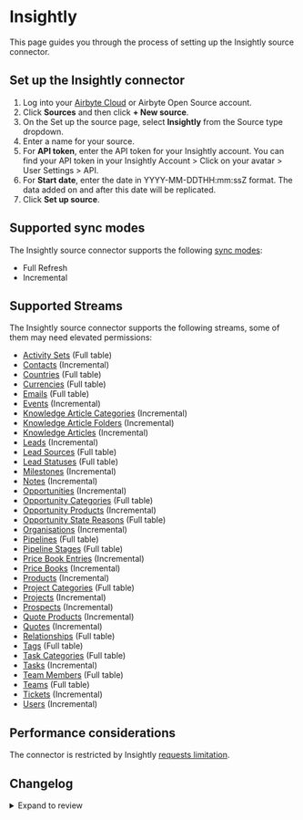 # Insightly

This page guides you through the process of setting up the Insightly source connector.

## Set up the Insightly connector

1. Log into your [Airbyte Cloud](https://cloud.airbyte.com/workspaces) or Airbyte Open Source account.
2. Click **Sources** and then click **+ New source**.
3. On the Set up the source page, select **Insightly** from the Source type dropdown.
4. Enter a name for your source.
5. For **API token**, enter the API token for your Insightly account. You can find your API token in your Insightly Account > Click on your avatar > User Settings > API.
6. For **Start date**, enter the date in YYYY-MM-DDTHH:mm:ssZ format. The data added on and after this date will be replicated.
7. Click **Set up source**.

## Supported sync modes

The Insightly source connector supports the following [sync modes](https://docs.airbyte.com/cloud/core-concepts#connection-sync-modes):

- Full Refresh
- Incremental

## Supported Streams

The Insightly source connector supports the following streams, some of them may need elevated permissions:

- [Activity Sets](https://api.na1.insightly.com/v3.1/#!/ActivitySets/GetActivitySets) \(Full table\)
- [Contacts](https://api.na1.insightly.com/v3.1/#!/Contacts/GetEntities) \(Incremental\)
- [Countries](https://api.na1.insightly.com/v3.1/#!/Countries/GetCountries) \(Full table\)
- [Currencies](https://api.na1.insightly.com/v3.1/#!/Currencies/GetCurrencies) \(Full table\)
- [Emails](https://api.na1.insightly.com/v3.1/#!/Emails/GetEntities) \(Full table\)
- [Events](https://api.na1.insightly.com/v3.1/#!/Events/GetEntities) \(Incremental\)
- [Knowledge Article Categories](https://api.na1.insightly.com/v3.1/#!/KnowledgeArticleCategories/GetEntities) \(Incremental\)
- [Knowledge Article Folders](https://api.na1.insightly.com/v3.1/#!/KnowledgeArticleFolders/GetEntities) \(Incremental\)
- [Knowledge Articles](https://api.na1.insightly.com/v3.1/#!/KnowledgeArticles/GetEntities) \(Incremental\)
- [Leads](https://api.na1.insightly.com/v3.1/#!/Leads/GetEntities) \(Incremental\)
- [Lead Sources](https://api.na1.insightly.com/v3.1/#!/LeadSources/GetLeadSources) \(Full table\)
- [Lead Statuses](https://api.na1.insightly.com/v3.1/#!/LeadStatuses/GetLeadStatuses) \(Full table\)
- [Milestones](https://api.na1.insightly.com/v3.1/#!/Milestones/GetEntities) \(Incremental\)
- [Notes](https://api.na1.insightly.com/v3.1/#!/Notes/GetEntities) \(Incremental\)
- [Opportunities](https://api.na1.insightly.com/v3.1/#!/Opportunities/GetEntities) \(Incremental\)
- [Opportunity Categories](https://api.na1.insightly.com/v3.1/#!/OpportunityCategories/GetOpportunityCategories) \(Full table\)
- [Opportunity Products](https://api.na1.insightly.com/v3.1/#!/OpportunityProducts/GetEntities) \(Incremental\)
- [Opportunity State Reasons](https://api.na1.insightly.com/v3.1/#!/OpportunityStateReasons/GetOpportunityStateReasons) \(Full table\)
- [Organisations](https://api.na1.insightly.com/v3.1/#!/Organisations/GetEntities) \(Incremental\)
- [Pipelines](https://api.na1.insightly.com/v3.1/#!/Pipelines/GetPipelines) \(Full table\)
- [Pipeline Stages](https://api.na1.insightly.com/v3.1/#!/PipelineStages/GetPipelineStages) \(Full table\)
- [Price Book Entries](https://api.na1.insightly.com/v3.1/#!/PriceBookEntries/GetEntities) \(Incremental\)
- [Price Books](https://api.na1.insightly.com/v3.1/#!/PriceBooks/GetEntities) \(Incremental\)
- [Products](https://api.na1.insightly.com/v3.1/#!/Products/GetEntities) \(Incremental\)
- [Project Categories](https://api.na1.insightly.com/v3.1/#!/ProjectCategories/GetProjectCategories) \(Full table\)
- [Projects](https://api.na1.insightly.com/v3.1/#!/Projects/GetEntities) \(Incremental\)
- [Prospects](https://api.na1.insightly.com/v3.1/#!/Prospects/GetEntities) \(Incremental\)
- [Quote Products](https://api.na1.insightly.com/v3.1/#!/QuoteProducts/GetEntities) \(Incremental\)
- [Quotes](https://api.na1.insightly.com/v3.1/#!/Quotes/GetEntities) \(Incremental\)
- [Relationships](https://api.na1.insightly.com/v3.1/#!/Relationships/GetRelationships) \(Full table\)
- [Tags](https://api.na1.insightly.com/v3.1/#!/Tags/GetTags) \(Full table\)
- [Task Categories](https://api.na1.insightly.com/v3.1/#!/TaskCategories/GetTaskCategories) \(Full table\)
- [Tasks](https://api.na1.insightly.com/v3.1/#!/Tasks/GetEntities) \(Incremental\)
- [Team Members](https://api.na1.insightly.com/v3.1/#!/TeamMembers/GetTeamMembers) \(Full table\)
- [Teams](https://api.na1.insightly.com/v3.1/#!/Teams/GetTeams) \(Full table\)
- [Tickets](https://api.na1.insightly.com/v3.1/#!/Tickets/GetEntities) \(Incremental\)
- [Users](https://api.na1.insightly.com/v3.1/#!/Users/GetUsers) \(Incremental\)

## Performance considerations

The connector is restricted by Insightly [requests limitation](https://api.na1.insightly.com/v3.1/#!/Overview/Introduction).

## Changelog

<details>
  <summary>Expand to review</summary>

| Version | Date       | Pull Request                                             | Subject                                                                         |
| :------ | :--------- | :------------------------------------------------------- | :------------------------------------------------------------------------------ |
| 0.3.23 | 2025-05-24 | [60654](https://github.com/airbytehq/airbyte/pull/60654) | Update dependencies |
| 0.3.22 | 2025-05-10 | [58762](https://github.com/airbytehq/airbyte/pull/58762) | Update dependencies |
| 0.3.21 | 2025-04-19 | [58172](https://github.com/airbytehq/airbyte/pull/58172) | Update dependencies |
| 0.3.20 | 2025-04-12 | [57725](https://github.com/airbytehq/airbyte/pull/57725) | Update dependencies |
| 0.3.19 | 2025-04-05 | [57110](https://github.com/airbytehq/airbyte/pull/57110) | Update dependencies |
| 0.3.18 | 2025-03-29 | [56702](https://github.com/airbytehq/airbyte/pull/56702) | Update dependencies |
| 0.3.17 | 2025-03-22 | [55500](https://github.com/airbytehq/airbyte/pull/55500) | Update dependencies |
| 0.3.16 | 2025-03-01 | [54776](https://github.com/airbytehq/airbyte/pull/54776) | Update dependencies |
| 0.3.15 | 2025-02-24 | [54663](https://github.com/airbytehq/airbyte/pull/54663) | Remove stream_state interpolation from source-insightly |
| 0.3.14 | 2025-02-22 | [54312](https://github.com/airbytehq/airbyte/pull/54312) | Update dependencies |
| 0.3.13 | 2025-02-15 | [53827](https://github.com/airbytehq/airbyte/pull/53827) | Update dependencies |
| 0.3.12 | 2025-02-08 | [53246](https://github.com/airbytehq/airbyte/pull/53246) | Update dependencies |
| 0.3.11 | 2025-02-01 | [52748](https://github.com/airbytehq/airbyte/pull/52748) | Update dependencies |
| 0.3.10 | 2025-01-25 | [52257](https://github.com/airbytehq/airbyte/pull/52257) | Update dependencies |
| 0.3.9 | 2025-01-18 | [51814](https://github.com/airbytehq/airbyte/pull/51814) | Update dependencies |
| 0.3.8 | 2025-01-11 | [51161](https://github.com/airbytehq/airbyte/pull/51161) | Update dependencies |
| 0.3.7 | 2024-12-28 | [50631](https://github.com/airbytehq/airbyte/pull/50631) | Update dependencies |
| 0.3.6 | 2024-12-21 | [50087](https://github.com/airbytehq/airbyte/pull/50087) | Update dependencies |
| 0.3.5 | 2024-12-14 | [49646](https://github.com/airbytehq/airbyte/pull/49646) | Update dependencies |
| 0.3.4 | 2024-12-12 | [49243](https://github.com/airbytehq/airbyte/pull/49243) | Update dependencies |
| 0.3.3 | 2024-12-11 | [48288](https://github.com/airbytehq/airbyte/pull/48288) | Starting with this version, the Docker image is now rootless. Please note that this and future versions will not be compatible with Airbyte versions earlier than 0.64 |
| 0.3.2 | 2024-10-29 | [47917](https://github.com/airbytehq/airbyte/pull/47917) | Update dependencies |
| 0.3.1 | 2024-08-16 | [44196](https://github.com/airbytehq/airbyte/pull/44196) | Bump source-declarative-manifest version |
| 0.3.0 | 2024-08-15 | [44140](https://github.com/airbytehq/airbyte/pull/44140) | Refactor connector to manifest-only format |
| 0.2.16 | 2024-08-10 | [43646](https://github.com/airbytehq/airbyte/pull/43646) | Update dependencies |
| 0.2.15 | 2024-08-03 | [43206](https://github.com/airbytehq/airbyte/pull/43206) | Update dependencies |
| 0.2.14 | 2024-07-27 | [42785](https://github.com/airbytehq/airbyte/pull/42785) | Update dependencies |
| 0.2.13 | 2024-07-20 | [42203](https://github.com/airbytehq/airbyte/pull/42203) | Update dependencies |
| 0.2.12 | 2024-07-13 | [41747](https://github.com/airbytehq/airbyte/pull/41747) | Update dependencies |
| 0.2.11 | 2024-07-10 | [41596](https://github.com/airbytehq/airbyte/pull/41596) | Update dependencies |
| 0.2.10 | 2024-07-09 | [41249](https://github.com/airbytehq/airbyte/pull/41249) | Update dependencies |
| 0.2.9 | 2024-07-06 | [40887](https://github.com/airbytehq/airbyte/pull/40887) | Update dependencies |
| 0.2.8 | 2024-06-25 | [40271](https://github.com/airbytehq/airbyte/pull/40271) | Update dependencies |
| 0.2.7 | 2024-06-22 | [40153](https://github.com/airbytehq/airbyte/pull/40153) | Update dependencies |
| 0.2.6 | 2024-06-06 | [39307](https://github.com/airbytehq/airbyte/pull/39307) | [autopull] Upgrade base image to v1.2.2 |
| 0.2.5 | 2024-05-14 | [38140](https://github.com/airbytehq/airbyte/pull/38140) | Make compatible with builder |
| 0.2.4 | 2024-04-19 | [37177](https://github.com/airbytehq/airbyte/pull/37177) | Updating to 0.80.0 CDK |
| 0.2.3 | 2024-04-18 | [37177](https://github.com/airbytehq/airbyte/pull/37177) | Manage dependencies with Poetry. |
| 0.2.2 | 2024-04-15 | [37177](https://github.com/airbytehq/airbyte/pull/37177) | Base image migration: remove Dockerfile and use the python-connector-base image |
| 0.2.1 | 2024-04-12 | [37177](https://github.com/airbytehq/airbyte/pull/37177) | schema descriptions |
| 0.2.0 | 2023-10-23 | [31162](https://github.com/airbytehq/airbyte/pull/31162) | Migrate to low-code framework |
| 0.1.3 | 2023-05-15 | [26079](https://github.com/airbytehq/airbyte/pull/26079) | Make incremental syncs timestamp inclusive |
| 0.1.2 | 2023-03-23 | [24422](https://github.com/airbytehq/airbyte/pull/24422) | Fix incremental timedelta causing missing records |
| 0.1.1 | 2022-11-11 | [19356](https://github.com/airbytehq/airbyte/pull/19356) | Fix state date parse bug |
| 0.1.0 | 2022-10-19 | [18164](https://github.com/airbytehq/airbyte/pull/18164) | Release Insightly CDK Connector |

</details>
